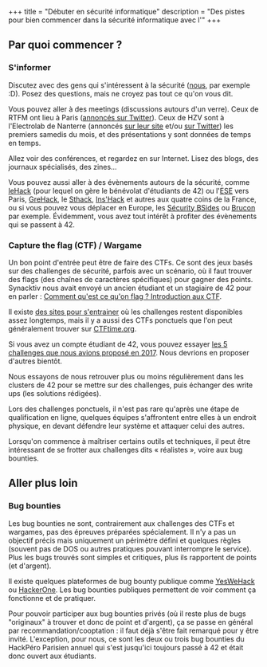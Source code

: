 +++
title = "Débuter en sécurité informatique"
description = "Des pistes pour bien commencer dans la sécurité informatique avec l'"
+++

## Par quoi commencer ?

### S'informer

Discutez avec des gens qui s'intéressent à la sécurité ([nous](./contact/index.md), par exemple :D). Posez des questions, mais ne croyez pas tout ce qu'on vous dit.

Vous pouvez aller à des meetings (discussions autours d'un verre). Ceux de RTFM ont lieu à Paris ([annoncés sur Twitter](https://twitter.com/sigsegv_event)). Ceux de HZV sont à l'Electrolab de Nanterre (annoncés [sur leur site](https://hackerzvoice.net/) et/ou [sur Twitter](https://twitter.com/asso_hzv)) les premiers samedis du mois, et des présentations y sont données de temps en temps.

Allez voir des conférences, et regardez en sur Internet. Lisez des blogs, des journaux spécialisés, des zines…

Vous pouvez aussi aller à des évènements autours de la sécurité, comme [leHack](./activités/le_hack/_index.md) (pour lequel on gère le bénévolat d'étudiants de 42) ou l'[ESE](https://ese.esiea.fr/) vers Paris, [GreHack](https://grehack.fr/), le [Sthack](https://www.sthack.fr/), [Ins'Hack](https://inshack.insecurity-insa.fr/) et autres aux quatre coins de la France, ou si vous pouvez vous déplacer en Europe, les [Sécurity BSides](https://www.securitybsides.com/w/page/12194156/FrontPage#Europe) ou [Brucon](https://www.brucon.org/) par exemple.
Évidemment, vous avez tout intérêt à profiter des évènements qui se passent à 42.

### Capture the flag (CTF) / Wargame

Un bon point d'entrée peut être de faire des CTFs. Ce sont des jeux basés sur des challenges de sécurité, parfois avec un scénario, où il faut trouver des flags (des chaînes de caractères spécifiques) pour gagner des points.
Synacktiv nous avait envoyé un ancien étudiant et un stagiaire de 42 pour en parler : [Comment qu'est ce qu'on flag ? Introduction aux CTF](./activités/conférences/introduction_ctf/index.md).

Il existe [des sites pour s'entrainer](./documentation/sécurité/ressources/index.md#challenges-et-entrainement) où les challenges restent disponibles assez longtemps, mais il y a aussi des CTFs ponctuels que l'on peut généralement trouver sur [CTFtime.org](https://ctftime.org/).

Si vous avez un compte étudiant de 42, vous pouvez essayer [les 5 challenges que nous avions proposé en 2017](https://wargame2017.sansnom.org/).
Nous devrions en proposer d'autres bientôt.

Nous essayons de nous retrouver plus ou moins régulièrement dans les clusters de 42 pour se mettre sur des challenges, puis échanger des write ups (les solutions rédigées).

Lors des challenges ponctuels, il n'est pas rare qu'après une étape de qualification en ligne, quelques équipes s'affrontent entre elles à un endroit physique, en devant défendre leur système et attaquer celui des autres.

Lorsqu'on commence à maîtriser certains outils et techniques, il peut être intéressant de se frotter aux challenges dits « réalistes », voire aux bug bounties.

## Aller plus loin

### Bug bounties

Les bug bounties ne sont, contrairement aux challenges des CTFs et wargames, pas des épreuves préparées spécialement. Il n'y a pas un objectif précis mais uniquement un périmètre défini et quelques règles (souvent pas de DOS ou autres pratiques pouvant interrompre le service). Plus les bugs trouvés sont simples et critiques, plus ils rapportent de points (et d'argent).

Il existe quelques plateformes de bug bounty publique comme [YesWeHack](https://www.yeswehack.com/fr/bug-bounty-hunter.html) ou [HackerOne](https://www.hackerone.com/start-hacking).
Les bug bounties publiques permettent de voir comment ça fonctionne et de pratiquer.

Pour pouvoir participer aux bug bounties privés (où il reste plus de bugs "originaux" à trouver et donc de point et d'argent), ça se passe en général par recommandation/cooptation : il faut déjà s'être fait remarqué pour y être invité. L'exception, pour nous, ce sont les deux ou trois bug bounties du HackPéro Parisien annuel qui s'est jusqu'ici toujours passé à 42 et était donc ouvert aux étudiants.
